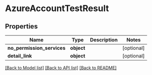 # AzureAccountTestResult

## Properties
Name | Type | Description | Notes
------------ | ------------- | ------------- | -------------
**no_permission_services** | **object** |  | [optional] 
**detail_link** | **object** |  | [optional] 

[[Back to Model list]](../README.md#documentation-for-models) [[Back to API list]](../README.md#documentation-for-api-endpoints) [[Back to README]](../README.md)

